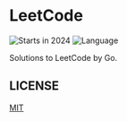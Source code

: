 # LeetCode

![Starts in 2024](https://img.shields.io/badge/Started-2024-brightgreen)
![Language](https://img.shields.io/badge/Language-Go-blue.svg?logo=Go)

Solutions to LeetCode by Go.

## LICENSE

[MIT](LICENSE)
